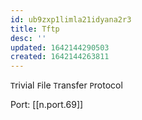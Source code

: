 ```yaml
---
id: ub9zxp1limla21idyana2r3
title: Tftp
desc: ''
updated: 1642144290503
created: 1642144263811
---
```



`T`rivial `F`ile `T`ransfer `P`rotocol

Port: [[n.port.69]]
